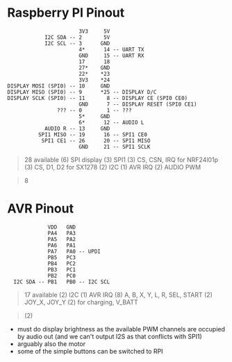 # Raspberry PI Pinout

                           3V3     5V
                I2C SDA -- 2       5V
                I2C SCL -- 3      GND
                           4*      14 -- UART TX
                           GND     15 -- UART RX
                           17      18 
                           27*    GND
                           22*    *23 
                           3V3    *24
    DISPLAY MOSI (SPI0) -- 10     GND
    DISPLAY MISO (SPI0) -- 9      *25 -- DISPLAY D/C
    DISPLAY SCLK (SPI0) -- 11       8 -- DISPLAY CE (SPI0 CE0)
                           GND      7 -- DISPLAY RESET (SPI0 CE1)
                    ??? -- 0        1 -- ???
                           5*     GND
                           6*      12 -- AUDIO L
                AUDIO R -- 13     GND
              SPI1 MISO -- 19      16 -- SPI1 CE0
               SPI1 CE1 -- 26      20 -- SPI1 MISO
                           GND     21 -- SPI1 SCLK

> 28 available
> (6) SPI display
> (3) SPI1
> (3) CS, CSN, IRQ for NRF24l01p
> (3) CS, D1, D2 for SX1278
> (2) I2C
> (1) AVR IRQ
> (2) AUDIO PWM

> 8

# AVR Pinout


                 VDD   GND
                 PA4   PA3
                 PA5   PA2
                 PA6   PA1
                 PA7   PA0 -- UPDI
                 PB5   PC3
                 PB4   PC2
                 PB3   PC1
                 PB2   PC0
      I2C SDA -- PB1   PB0 -- I2C SCL

> 17 available
> (2) I2C
> (1) AVR IRQ
> (8) A, B, X, Y, L, R, SEL, START 
> (2) JOY_X, JOY_Y
> (2) for charging, V_BATT

> (2)

- must do display brightness as the available PWM channels are occupied by audio out (and we can't output I2S as that conflicts with SPI1)
- arguably also the motor
- some of the simple buttons can be switched to RPI